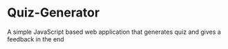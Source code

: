 # Quiz-Generator
A simple JavaScript based web application that generates quiz and gives a feedback in the end
